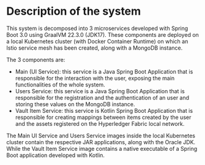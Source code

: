 # Description of the system

This system is decomposed into 3 microservices developed with Spring Boot 3.0 using GraalVM 22.3.0 (JDK17).
These components are deployed on a local Kubernetes cluster (with Docker Container Runtime) on which an Istio service mesh has been created, along with a MongoDB instance.

The 3 components are:
-  Main (UI Service): this service is a Java Spring Boot Application that is responsible for the interaction with the user, exposing the main functionalities of the whole system.
-  Users Service: this service is a Java Spring Boot Application that is responsible for the registration and the authentication of an user and storing these values on the MongoDB instance.
-  Vault Item Service: this service is Kotlin Spring Boot Application that is responsible for creating mappings between items created by the user and the assets registered on the Hyperledger Fabric local network.

The Main UI Service and Users Service images inside the local Kubernetes cluster contain the respective JAR applications, along with the Oracle JDK.
While the Vault Item Service image contains a native executable of a Spring Boot application developed with Kotlin.
